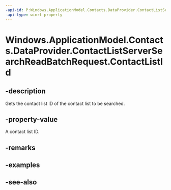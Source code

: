 ```yaml
---
-api-id: P:Windows.ApplicationModel.Contacts.DataProvider.ContactListServerSearchReadBatchRequest.ContactListId
-api-type: winrt property
---
```


<!-- Property syntax
public string ContactListId { get; }
-->

# Windows.ApplicationModel.Contacts.DataProvider.ContactListServerSearchReadBatchRequest.ContactListId

## -description
Gets the contact list ID of the contact list to be searched.

## -property-value
A contact list ID.

## -remarks

## -examples

## -see-also
